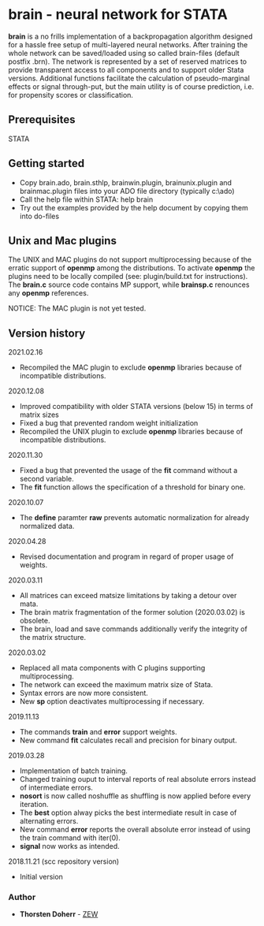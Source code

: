 # brain - neural network for STATA
**brain** is a no frills implementation of a backpropagation algorithm designed for a hassle free setup of multi-layered neural networks. After training the whole network can be saved/loaded using so called brain-files (default postfix .brn). The network is represented by a set of reserved matrices to provide transparent access to all components and to support older Stata versions. Additional functions facilitate the calculation of pseudo-marginal effects or signal through-put, but the main utility is of course prediction, i.e. for propensity scores or classification.

## Prerequisites
STATA

## Getting started
* Copy brain.ado, brain.sthlp, brainwin.plugin, brainunix.plugin and brainmac.plugin files into your ADO file directory (typically c:\ado)
* Call the help file within STATA: help brain
* Try out the examples provided by the help document by copying them into do-files

## Unix and Mac plugins
The UNIX and MAC plugins do not support multiprocessing because of the erratic support of **openmp** among the distributions. To activate **openmp** the plugins need to be locally compiled (see: plugin/build.txt for instructions).
The **brain.c** source code contains MP support, while **brainsp.c** renounces any **openmp** references. 

NOTICE: The MAC plugin is not yet tested.

## Version history
2021.02.16
* Recompiled the MAC plugin to exclude **openmp** libraries because of incompatible distributions.

2020.12.08
* Improved compatibility with older STATA versions (below 15) in terms of matrix sizes
* Fixed a bug that prevented random weight initialization 
* Recompiled the UNIX plugin to exclude **openmp** libraries because of incompatible distributions.

2020.11.30
* Fixed a bug that prevented the usage of the **fit** command without a second variable.
* The **fit** function allows the specification of a threshold for binary one.

2020.10.07
* The **define** paramter **raw** prevents automatic normalization for already normalized data.

2020.04.28
* Revised documentation and program in regard of proper usage of weights.

2020.03.11
* All matrices can exceed matsize limitations by taking a detour over mata.
* The brain matrix fragmentation of the former solution (2020.03.02) is obsolete.
* The brain, load and save commands additionally verify the integrity of the matrix structure.

2020.03.02
* Replaced all mata components with C plugins supporting multiprocessing.
* The network can exceed the maximum matrix size of Stata.
* Syntax errors are now more consistent.
* New **sp** option deactivates multiprocessing if necessary.

2019.11.13
* The commands **train** and **error** support weights.
* New command **fit** calculates recall and precision for binary output.

2019.03.28
* Implementation of batch training.
* Changed training ouput to interval reports of real absolute errors instead of intermediate errors.
* **nosort** is now called noshuffle as shuffling is now applied before every iteration.
* The **best** option alway picks the best intermediate result in case of alternating errors.
* New command **error** reports the overall absolute error instead of using the train command with iter(0).
* **signal** now works as intended.

2018.11.21 (scc repository version)
* Initial version

### Author
* **Thorsten Doherr** - [ZEW](https://www.zew.de/en/team/tdo/)
